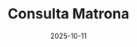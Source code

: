 ---
title: Consulta Matrona
layout: default
modal-id: 8
date: 2025-10-11

# preview del video de IG (copiada a mano)
thumbnail: "https://scontent.cdninstagram.com/v/t51.2885-15/e35/XXXXXXX_n.jpg?...&ccb=1-7"

# link al post (embed oficial)
instagram_url: "https://www.instagram.com/p/DPeF_m-DVQB/"

alt: "Consulta Matrona"
category: Web Development
description: >
  Texto de prueba de la noticia.
---